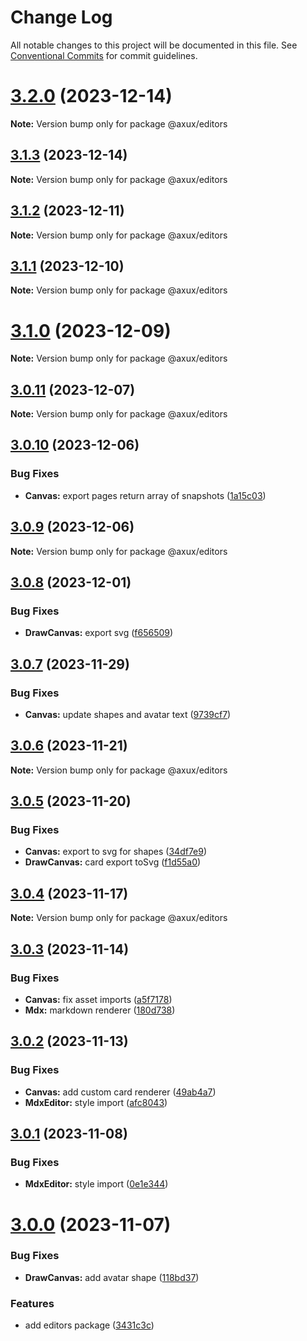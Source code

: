 # Change Log

All notable changes to this project will be documented in this file.
See [Conventional Commits](https://conventionalcommits.org) for commit guidelines.

# [3.2.0](https://github.com/adarshpastakia/axux/compare/v3.1.3...v3.2.0) (2023-12-14)

**Note:** Version bump only for package @axux/editors

## [3.1.3](https://github.com/adarshpastakia/axux/compare/v3.1.2...v3.1.3) (2023-12-14)

**Note:** Version bump only for package @axux/editors

## [3.1.2](https://github.com/adarshpastakia/axux/compare/v3.1.1...v3.1.2) (2023-12-11)

**Note:** Version bump only for package @axux/editors

## [3.1.1](https://github.com/adarshpastakia/axux/compare/v3.1.0...v3.1.1) (2023-12-10)

**Note:** Version bump only for package @axux/editors

# [3.1.0](https://github.com/adarshpastakia/axux/compare/v3.0.11...v3.1.0) (2023-12-09)

**Note:** Version bump only for package @axux/editors

## [3.0.11](https://github.com/adarshpastakia/axux/compare/v3.0.10...v3.0.11) (2023-12-07)

**Note:** Version bump only for package @axux/editors

## [3.0.10](https://github.com/adarshpastakia/axux/compare/v3.0.9...v3.0.10) (2023-12-06)

### Bug Fixes

- **Canvas:** export pages return array of snapshots ([1a15c03](https://github.com/adarshpastakia/axux/commit/1a15c0350b48ffc245c1c4d7b2809e16f70ff56d))

## [3.0.9](https://github.com/adarshpastakia/axux/compare/v3.0.8...v3.0.9) (2023-12-06)

**Note:** Version bump only for package @axux/editors

## [3.0.8](https://github.com/adarshpastakia/axux/compare/v3.0.7...v3.0.8) (2023-12-01)

### Bug Fixes

- **DrawCanvas:** export svg ([f656509](https://github.com/adarshpastakia/axux/commit/f65650902e8c4f82adbe24e98395bf282c9ff670))

## [3.0.7](https://github.com/adarshpastakia/axux/compare/v3.0.6...v3.0.7) (2023-11-29)

### Bug Fixes

- **Canvas:** update shapes and avatar text ([9739cf7](https://github.com/adarshpastakia/axux/commit/9739cf7ff224acdc3dadf1ca3d3f9eae0dbce2e5))

## [3.0.6](https://github.com/adarshpastakia/axux/compare/v3.0.5...v3.0.6) (2023-11-21)

**Note:** Version bump only for package @axux/editors

## [3.0.5](https://github.com/adarshpastakia/axux/compare/v3.0.4...v3.0.5) (2023-11-20)

### Bug Fixes

- **Canvas:** export to svg for shapes ([34df7e9](https://github.com/adarshpastakia/axux/commit/34df7e91c996136105f38ee825db2de124266358))
- **DrawCanvas:** card export toSvg ([f1d55a0](https://github.com/adarshpastakia/axux/commit/f1d55a0c84a100f09501bb4b15113883788b7bdc))

## [3.0.4](https://github.com/adarshpastakia/axux/compare/v3.0.3...v3.0.4) (2023-11-17)

**Note:** Version bump only for package @axux/editors

## [3.0.3](https://github.com/adarshpastakia/axux/compare/v3.0.2...v3.0.3) (2023-11-14)

### Bug Fixes

- **Canvas:** fix asset imports ([a5f7178](https://github.com/adarshpastakia/axux/commit/a5f7178e32c457d4499f8d5dcf9b9fd3c00d4935))
- **Mdx:** markdown renderer ([180d738](https://github.com/adarshpastakia/axux/commit/180d738322bfc7ad8a065b23919e89c0f35689f5))

## [3.0.2](https://github.com/adarshpastakia/axux/compare/v3.0.1...v3.0.2) (2023-11-13)

### Bug Fixes

- **Canvas:** add custom card renderer ([49ab4a7](https://github.com/adarshpastakia/axux/commit/49ab4a7e53d4c1f0fdc020529832a9df9243fdd4))
- **MdxEditor:** style import ([afc8043](https://github.com/adarshpastakia/axux/commit/afc80438bc816772c51a1900eb21cfa62af29b46))

## [3.0.1](https://github.com/adarshpastakia/axux/compare/v3.0.0...v3.0.1) (2023-11-08)

### Bug Fixes

- **MdxEditor:** style import ([0e1e344](https://github.com/adarshpastakia/axux/commit/0e1e34411b999edc596fede4f2971b54a63bd0bc))

# [3.0.0](https://github.com/adarshpastakia/axux/compare/v2.9.6...v3.0.0) (2023-11-07)

### Bug Fixes

- **DrawCanvas:** add avatar shape ([118bd37](https://github.com/adarshpastakia/axux/commit/118bd374d4760c8e9c1cd740c10c736acf8057ca))

### Features

- add editors package ([3431c3c](https://github.com/adarshpastakia/axux/commit/3431c3c90bd3d735f3e0a8ee337bb636913b2105))
